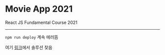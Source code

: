 # Movie App 2021

React JS Fundamental Course 2021


---

`npm run deploy` 계속 에러뜸 

여기 [링크](https://github.com/transitive-bullshit/react-modern-library-boilerplate/issues/15)에서 솔루션 찾음

